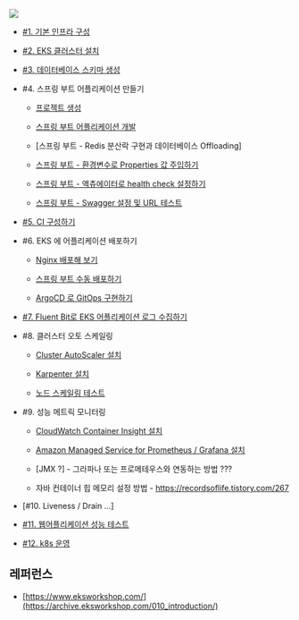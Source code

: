 ![](https://github.com/gnosia93/eks-on-aws/blob/main/images/eks-on-aws-archi-3.png)

* [#1. 기본 인프라 구성](https://github.com/gnosia93/eks-on-aws/blob/main/tutorial/basic-infra.md)

* [#2. EKS 클러스터 설치](https://github.com/gnosia93/container-on-aws/blob/main/tutorial/eks-cluster-launch.md)

* [#3. 데이터베이스 스키마 생성](https://github.com/gnosia93/eks-on-aws/blob/main/tutorial/database-schema.md)

* #4. 스프링 부트 어플리케이션 만들기

  * [프로젝트 생성](https://github.com/gnosia93/eks-on-aws/blob/main/tutorial/springboot-shop.md)

  * [스프링 부트 어플리케이션 개발](https://github.com/gnosia93/eks-on-aws/blob/main/tutorial/springboot-devel.md)

  * [스프링 부트 - Redis 분산락 구현과 데이터베이스 Offloading]
 
  * [스프링 부트 - 환경변수로 Properties 값 주입하기](https://github.com/gnosia93/eks-on-aws/blob/main/tutorial/springboot-env.md)
 
  * [스프링 부트 - 액츄에이터로 health check 설정하기](https://github.com/gnosia93/eks-on-aws/blob/main/tutorial/springboot-actuator.md) 

  * [스프링 부트 - Swagger 설정 및 URL 테스트](https://github.com/gnosia93/eks-on-aws/blob/main/tutorial/springboot-postman.md)
    
  
* [#5. CI 구성하기](https://github.com/gnosia93/eks-on-aws/blob/main/tutorial/eks-codepipe-line.md)


* #6. EKS 에 어플리케이션 배포하기

  - [Nginx 배포해 보기](https://github.com/gnosia93/eks-on-aws/blob/main/tutorial/eks-nginx-deploy.md)

  - [스프링 부트 수동 배포하기](https://github.com/gnosia93/eks-on-aws/blob/main/tutorial/eks-manual-deploy.md)

  - [ArgoCD 로 GitOps 구현하기](https://github.com/gnosia93/eks-on-aws/blob/main/tutorial/eks-argo-cd.md)

 
* [#7. Fluent Bit로 EKS 어플리케이션 로그 수집하기](https://github.com/gnosia93/eks-on-aws/blob/main/tutorial/eks-logging.md)

* #8. 클러스터 오토 스케일링
  
  - [Cluster AutoScaler 설치](https://github.com/gnosia93/eks-on-aws/blob/main/tutorial/eks-ca.md)

  - [Karpenter 설치](https://github.com/gnosia93/eks-on-aws/blob/main/tutorial/eks-karpenter.md)

  - [노드 스케일링 테스트](https://github.com/gnosia93/eks-on-aws/blob/main/tutorial/eks-scale-test.md)

* #9. 성능 메트릭 모니터링
  
  - [CloudWatch Container Insight 설치](https://github.com/gnosia93/eks-on-aws/blob/main/tutorial/cloudwatch-container-insight.md)
    
  - [Amazon Managed Service for Prometheus / Grafana 설치](https://github.com/gnosia93/eks-on-aws/blob/main/tutorial/eks-amp.md)

  - [JMX ?] - 그라파나 또는 프로메테우스와 연동하는 방법 ???

  - 자바 컨테이너 힙 메모리 설정 방법 - https://recordsoflife.tistory.com/267

* [#10. Liveness / Drain ...]

* [#11. 웹어플리케이션 성능 테스트](https://github.com/gnosia93/eks-on-aws/blob/main/tutorial/perf-locust.md)

* [#12. k8s 운영](https://github.com/gnosia93/eks-on-aws/blob/main/tutorial/k8s-op.md)

## 레퍼런스 ##

* [https://www.eksworkshop.com/](https://archive.eksworkshop.com/010_introduction/)

